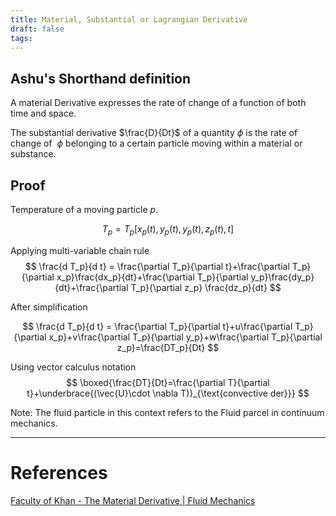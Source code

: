 ```yaml
---
title: Material, Substantial or Lagrangian Derivative
draft: false
tags:
---
```

## Ashu's Shorthand definition
A material Derivative expresses the rate of change of a function of both time and space. 

The substantial derivative $\frac{D}{Dt}$ of a quantity $\phi$ is the rate of change of  $\phi$ belonging to a certain particle moving within a material or substance.  

## Proof 

Temperature of a moving particle $p$.

$$
T_p = T_p [x_p(t), y_p(t), y_p(t), z_p(t), t]
$$


Applying multi-variable chain rule 
$$
\frac{d T_p}{d t} = \frac{\partial T_p}{\partial t}+\frac{\partial T_p}{\partial x_p}\frac{dx_p}{dt}+\frac{\partial T_p}{\partial y_p}\frac{dy_p}{dt}+\frac{\partial T_p}{\partial z_p} \frac{dz_p}{dt}
$$

After simplification

$$
\frac{d T_p}{d t} = \frac{\partial T_p}{\partial t}+u\frac{\partial T_p}{\partial x_p}+v\frac{\partial T_p}{\partial y_p}+w\frac{\partial T_p}{\partial z_p}=\frac{DT_p}{Dt}
$$

Using vector calculus notation 
$$
\boxed{\frac{DT}{Dt}=\frac{\partial T}{\partial t}+\underbrace{(\vec{U}\cdot \nabla T)}_{\text{convective der}}}
$$


Note: The fluid particle in this context refers to the Fluid parcel in continuum mechanics. 



---
# References
[Faculty of Khan - The Material Derivative | Fluid Mechanics](https://www.youtube.com/watch?v=xlxK0VuY9yY)